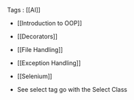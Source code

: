 Tags : [[AI]]

- [[Introduction to OOP]]
- [[Decorators]]
- [[File Handling]]
- [[Exception Handling]]
- [[Selenium]]


- See select tag go with the Select Class
